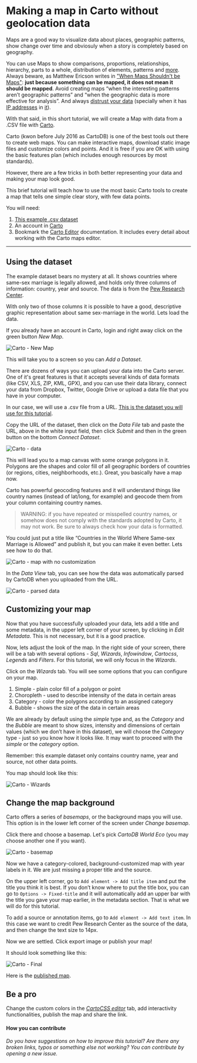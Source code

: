 # Making a map in Carto without geolocation data 

Maps are a good way to visualize data about places, geographic patterns, show change over time and obviosuly when a story is completely based on geography.

You can use Maps to show comparisons, proportions, relationships, hierarchy, parts to a whole, distribution of elements, patterns and
<a href="http://www.ericson.net/content/2011/06/mapping-the-news/" target="_blank">more</a>. Always beware, as Matthew Ericson writes in <a href="http://www.ericson.net/content/2011/10/when-maps-shouldnt-be-maps/" target="_blank">"When Maps Shouldn't be Maps"</a>: **just because something can be mapped, it does not mean it should be mapped**. Avoid creating maps “when the interesting patterns aren’t geographic patterns” and “when the geographic data is more effective for analysis”. And always <a href="https://source.opennews.org/en-US/learning/distrust-your-data/" target="_blank">distrust your data</a> (specially when it has <a href="http://fusion.net/story/287592/internet-mapping-glitch-kansas-farm/" target="_blank">IP addresses</a> in <a href="http://fusion.net/story/290772/ip-mapping-maxmind-new-us-default-location/" target="_blank">it</a>).

With that said, in this short tutorial, we will create a Map with data from a .CSV file with <a href="https://www.carto.com" target="_blank">Carto</a>. 

Carto (kwon before July 2016 as CartoDB) is one of the best tools out there to create web maps. You can make interactive maps, download static image files and customize colors and points. And it is free if you are OK with using the basic features plan (which includes enough resources by most standards).

However, there are a few tricks in both better representing your data and making your map look good. 

This brief tutorial will teach how to use the most basic Carto tools to create a map that tells one simple clear story, with few data points.

You will need: 

1. <a href="https://raw.githubusercontent.com/miguelpaz/jlab/master/data/cartodb_example_1_countries.csv" target="_blank">This example .csv dataset</a>
2. An account in <a href="https://www.carto.com" target="_blank">Carto</a>
3. Bookmark the <a href="https://carto.com/docs/carto-editor/" target="_blank">Carto Editor</a> documentation. It includes every detail about working with the Carto maps editor.

___

## Using the dataset

The example dataset bears no mystery at all. It shows countries where same-sex marriage is legally allowed, and holds only three columns of information: country, year and source. The data is from the <a href="http://www.pewresearch.org/topics/gay-marriage-and-homosexuality/" target="_blank">Pew Research Center</a>.

With only two of those columns it is possible to have a good, descriptive graphic representation about same sex-marriage in the world. 
Lets load the data. 

If you already have an account in Carto, login and right away click on the green button *New Map*. 

![Carto - New Map](https://github.com/miguelpaz/jlab/blob/master/images/map_cartodb_basic.png?raw=true)

This will take you to a screen so you can *Add a Dataset*. 

There are dozens of ways you can upload your data into the Carto server. One of it's great features is that it accepts several kinds of data formats (like CSV, XLS, ZIP, KML, GPX), and you can use their data library, connect your data from Dropbox, Twitter, Google Drive or upload a data file that you have in your computer.

In our case, we will use a .csv file from a URL. [This is the dataset you will use for this tutorial](https://raw.githubusercontent.com/miguelpaz/jlab/master/data/cartodb_example_1_countries.csv).

Copy the URL of the dataset, then click on the *Data File* tab and paste the URL, above in the white input field, then click *Submit* and then in the green button on the bottom *Connect Dataset*.

![Carto - data](https://github.com/miguelpaz/jlab/blob/master/images/map_cartodb_basic_data.png?raw=true)

This will lead you to a map canvas with some orange polygons in it. Polygons are the shapes and color fill of all geographic borders of countries (or regions, cities, neighborhoods, etc.). Great, you basically have a map now.

Carto has powerful geocoding features and it will understand things like country names (instead of lat/long, for example) and geocode them from your column containing country names. 

> WARNING: if you have repeated or misspelled country names, or somehow does not comply with the standards adopted by Carto, it may not work. Be sure to always check how your data is formatted. 

You could just put a title like “Countries in the World Where Same-sex Marriage is Allowed” and publish it, but you can make it even better. Lets see how to do that. 

![Carto - map with no customization](https://github.com/miguelpaz/jlab/blob/master/images/map_cartodb_basic_no_custom.png?raw=true)

In the *Data View* tab, you can see how the data was automatically parsed by CartoDB when you uploaded from the URL. 

![Carto - parsed data](https://github.com/miguelpaz/jlab/blob/master/images/map_cartodb_basic_data_view.png?raw=true)

## Customizing your map

Now that you have successfully uploaded your data, lets add a title and some metadata, in the upper left corner of your screen, by clicking in *Edit Metadata*. This is not necessary, but it is a good practice.

Now, lets adjust the look of the map. In the right side of your screen, there will be a tab with several options - *Sql*, *Wizards*, *Infowindow*, *Cartocss*, *Legends* and *Filters*. For this tutorial, we will only focus in the *Wizards*. 

Click on the *Wizards* tab. You will see some options that you can configure on your map. 

1. Simple - plain color fill of a polygon or point
2. Choropleth - used to describe intensity of the data in certain areas
3. Category - color the polygons according to an assigned category
4. Bubble - shows the size of the data in certain areas

We are already by default using the *simple* type and, as the *Category* and the *Bubble* are meant to show sizes, intensity and dimensions of certain values (which we don’t have in this dataset), we will choose the *Category* type - just so you know how it looks like. It may want to proceed with the *simple* or the *category* option.

Remember: this example dataset only contains country name, year and source, not other data points. 

You map should look like this: 

![Carto - Wizards](https://github.com/miguelpaz/jlab/blob/master/images/map_cartodb_basic_category.png?raw=true)

## Change the map background

Carto offers a series of *basemaps*, or the background maps you will use. This option is in the lower left corner of the screen under *Change basemap*.

Click there and choose a basemap. Let's pick *CartoDB World Eco* (you may choose another one if you want).

![Carto - basemap](https://github.com/miguelpaz/jlab/blob/master/images/map_cartodb_basic_basemap.png?raw=true)

Now we have a category-colored, background-customized map with year labels in it. We are just missing a proper title and the source. 

On the upper left corner, go to `Add element -> Add title item` and put the title you think it is best. If you don’t know where to put the title box, you can go to `Options -> Fixed-title` and it will automatically add an upper bar with the title you gave your map earlier, in the metadata section. That is what we will do for this tutorial.

To add a source or annotation items, go to `Add element -> Add text item`. In this case we want to credit Pew Research Center as the source of the data, and then change the text size to 14px.

Now we are settled. Click export image or publish your map!

It should look something like this:

![Carto - Final](https://github.com/miguelpaz/jlab/blob/master/images/map_cartodb_basic_finalmap.png?raw=true)

Here is the <a href="https://miguelpaz.carto.com/viz/089e3328-4acb-11e6-b760-0ee66e2c9693/public_map" target="_blank">published map</a>.

## Be a pro

Change the custom colors in the <a href="https://carto.com/docs/carto-editor/maps/#cartocss" target="_blank">*CartoCSS editor*</a> tab, add interactivity functionalities, publish the map and share the link.  

#### How you can contribute 

*Do you have suggestions on how to improve this tutorial? Are there any broken links, typos or something else not working? You can contribute by opening a new issue.* 


